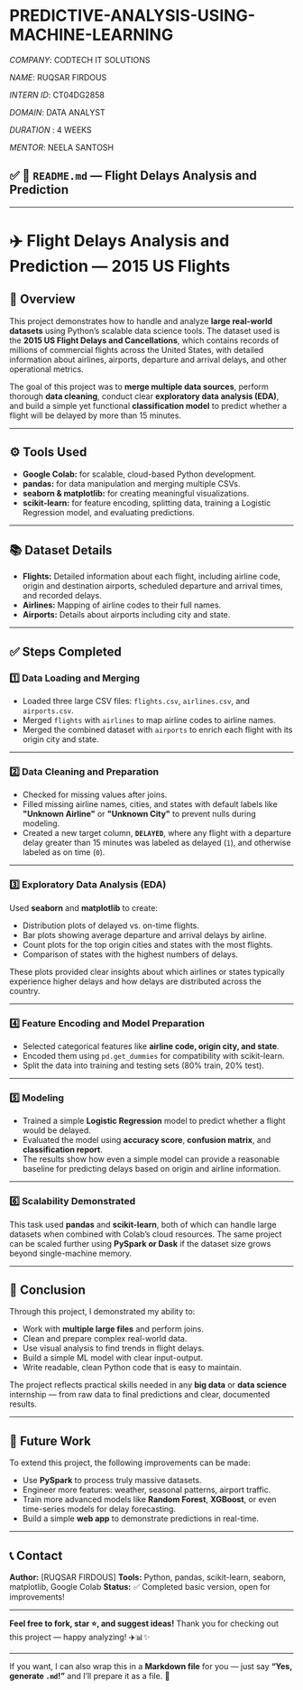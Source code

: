 # PREDICTIVE-ANALYSIS-USING-MACHINE-LEARNING

*COMPANY*: CODTECH IT SOLUTIONS

*NAME*: RUQSAR FIRDOUS

*INTERN ID*: CT04DG2858

*DOMAIN*: DATA ANALYST

*DURATION* : 4 WEEKS

*MENTOR*: NEELA SANTOSH



## ✅ 📄 `README.md` — **Flight Delays Analysis and Prediction**

---

# ✈️ Flight Delays Analysis and Prediction — 2015 US Flights

## 📌 Overview

This project demonstrates how to handle and analyze **large real-world datasets** using Python’s scalable data science tools. The dataset used is the **2015 US Flight Delays and Cancellations**, which contains records of millions of commercial flights across the United States, with detailed information about airlines, airports, departure and arrival delays, and other operational metrics.

The goal of this project was to **merge multiple data sources**, perform thorough **data cleaning**, conduct clear **exploratory data analysis (EDA)**, and build a simple yet functional **classification model** to predict whether a flight will be delayed by more than 15 minutes.

---

## ⚙️ Tools Used

* **Google Colab:** for scalable, cloud-based Python development.
* **pandas:** for data manipulation and merging multiple CSVs.
* **seaborn & matplotlib:** for creating meaningful visualizations.
* **scikit-learn:** for feature encoding, splitting data, training a Logistic Regression model, and evaluating predictions.

---

## 📚 Dataset Details

* **Flights:** Detailed information about each flight, including airline code, origin and destination airports, scheduled departure and arrival times, and recorded delays.
* **Airlines:** Mapping of airline codes to their full names.
* **Airports:** Details about airports including city and state.

---

## ✅ Steps Completed

### 1️⃣ Data Loading and Merging

* Loaded three large CSV files: `flights.csv`, `airlines.csv`, and `airports.csv`.
* Merged `flights` with `airlines` to map airline codes to airline names.
* Merged the combined dataset with `airports` to enrich each flight with its origin city and state.

---

### 2️⃣ Data Cleaning and Preparation

* Checked for missing values after joins.
* Filled missing airline names, cities, and states with default labels like **"Unknown Airline"** or **"Unknown City"** to prevent nulls during modeling.
* Created a new target column, **`DELAYED`**, where any flight with a departure delay greater than 15 minutes was labeled as delayed (`1`), and otherwise labeled as on time (`0`).

---

### 3️⃣ Exploratory Data Analysis (EDA)

Used **seaborn** and **matplotlib** to create:

* Distribution plots of delayed vs. on-time flights.
* Bar plots showing average departure and arrival delays by airline.
* Count plots for the top origin cities and states with the most flights.
* Comparison of states with the highest numbers of delays.

These plots provided clear insights about which airlines or states typically experience higher delays and how delays are distributed across the country.

---

### 4️⃣ Feature Encoding and Model Preparation

* Selected categorical features like **airline code, origin city, and state**.
* Encoded them using `pd.get_dummies` for compatibility with scikit-learn.
* Split the data into training and testing sets (80% train, 20% test).

---

### 5️⃣ Modeling

* Trained a simple **Logistic Regression** model to predict whether a flight would be delayed.
* Evaluated the model using **accuracy score**, **confusion matrix**, and **classification report**.
* The results show how even a simple model can provide a reasonable baseline for predicting delays based on origin and airline information.

---

### 6️⃣ Scalability Demonstrated

This task used **pandas** and **scikit-learn**, both of which can handle large datasets when combined with Colab’s cloud resources.
The same project can be scaled further using **PySpark or Dask** if the dataset size grows beyond single-machine memory.

---

## 📝 Conclusion

Through this project, I demonstrated my ability to:

* Work with **multiple large files** and perform joins.
* Clean and prepare complex real-world data.
* Use visual analysis to find trends in flight delays.
* Build a simple ML model with clear input-output.
* Write readable, clean Python code that is easy to maintain.

The project reflects practical skills needed in any **big data** or **data science** internship — from raw data to final predictions and clear, documented results.

---

## 🚀 Future Work

To extend this project, the following improvements can be made:

* Use **PySpark** to process truly massive datasets.
* Engineer more features: weather, seasonal patterns, airport traffic.
* Train more advanced models like **Random Forest**, **XGBoost**, or even time-series models for delay forecasting.
* Build a simple **web app** to demonstrate predictions in real-time.

---

## 📞 Contact

**Author:** \[RUQSAR FIRDOUS]
**Tools:** Python, pandas, scikit-learn, seaborn, matplotlib, Google Colab
**Status:** ✅ Completed basic version, open for improvements!

---

**Feel free to fork, star ⭐️, and suggest ideas!**
Thank you for checking out this project — happy analyzing! ✈️📊✨

---

If you want, I can also wrap this in a **Markdown file** for you — just say **“Yes, generate `.md`!”** and I’ll prepare it as a file. 🚀
